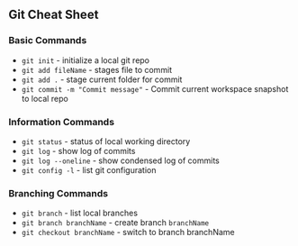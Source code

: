 ## Git Cheat Sheet

### Basic Commands
* `git init` - initialize a local git repo
* `git add fileName` - stages file to commit
* `git add .` - stage current folder for commit
* `git commit -m "Commit message"` - Commit current workspace snapshot to local repo


### Information Commands
* `git status` - status of local working directory
* `git log` - show log of commits
* `git log --oneline` - show condensed log of commits
* `git config -l` - list git configuration

### Branching Commands
* `git branch` - list local branches
* `git branch branchName` - create branch `branchName`
* `git checkout branchName` - switch to branch branchName
